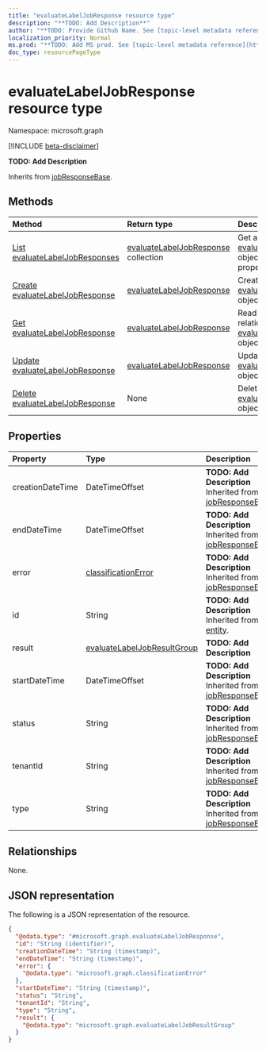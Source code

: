 ```yaml
---
title: "evaluateLabelJobResponse resource type"
description: "**TODO: Add Description**"
author: "**TODO: Provide Github Name. See [topic-level metadata reference](https://msgo.azurewebsites.net/add/document/guidelines/metadata.html#topic-level-metadata)**"
localization_priority: Normal
ms.prod: "**TODO: Add MS prod. See [topic-level metadata reference](https://msgo.azurewebsites.net/add/document/guidelines/metadata.html#topic-level-metadata)**"
doc_type: resourcePageType
---
```


# evaluateLabelJobResponse resource type

Namespace: microsoft.graph

[!INCLUDE [beta-disclaimer](../../includes/beta-disclaimer.md)]

**TODO: Add Description**


Inherits from [jobResponseBase](../resources/jobresponsebase.md).

## Methods
|Method|Return type|Description|
|:---|:---|:---|
|[List evaluateLabelJobResponses](../api/evaluatelabeljobresponse-list.md)|[evaluateLabelJobResponse](../resources/evaluatelabeljobresponse.md) collection|Get a list of the [evaluateLabelJobResponse](../resources/evaluatelabeljobresponse.md) objects and their properties.|
|[Create evaluateLabelJobResponse](../api/evaluatelabeljobresponse-create.md)|[evaluateLabelJobResponse](../resources/evaluatelabeljobresponse.md)|Create a new [evaluateLabelJobResponse](../resources/evaluatelabeljobresponse.md) object.|
|[Get evaluateLabelJobResponse](../api/evaluatelabeljobresponse-get.md)|[evaluateLabelJobResponse](../resources/evaluatelabeljobresponse.md)|Read the properties and relationships of an [evaluateLabelJobResponse](../resources/evaluatelabeljobresponse.md) object.|
|[Update evaluateLabelJobResponse](../api/evaluatelabeljobresponse-update.md)|[evaluateLabelJobResponse](../resources/evaluatelabeljobresponse.md)|Update the properties of an [evaluateLabelJobResponse](../resources/evaluatelabeljobresponse.md) object.|
|[Delete evaluateLabelJobResponse](../api/evaluatelabeljobresponse-delete.md)|None|Deletes an [evaluateLabelJobResponse](../resources/evaluatelabeljobresponse.md) object.|

## Properties
|Property|Type|Description|
|:---|:---|:---|
|creationDateTime|DateTimeOffset|**TODO: Add Description** Inherited from [jobResponseBase](../resources/jobresponsebase.md).|
|endDateTime|DateTimeOffset|**TODO: Add Description** Inherited from [jobResponseBase](../resources/jobresponsebase.md).|
|error|[classificationError](../resources/classificationerror.md)|**TODO: Add Description** Inherited from [jobResponseBase](../resources/jobresponsebase.md).|
|id|String|**TODO: Add Description** Inherited from [entity](../resources/entity.md).|
|result|[evaluateLabelJobResultGroup](../resources/evaluatelabeljobresultgroup.md)|**TODO: Add Description**|
|startDateTime|DateTimeOffset|**TODO: Add Description** Inherited from [jobResponseBase](../resources/jobresponsebase.md).|
|status|String|**TODO: Add Description** Inherited from [jobResponseBase](../resources/jobresponsebase.md).|
|tenantId|String|**TODO: Add Description** Inherited from [jobResponseBase](../resources/jobresponsebase.md).|
|type|String|**TODO: Add Description** Inherited from [jobResponseBase](../resources/jobresponsebase.md).|

## Relationships
None.

## JSON representation
The following is a JSON representation of the resource.
<!-- {
  "blockType": "resource",
  "keyProperty": "id",
  "@odata.type": "microsoft.graph.evaluateLabelJobResponse",
  "baseType": "microsoft.graph.jobResponseBase",
  "openType": false
}
-->
``` json
{
  "@odata.type": "#microsoft.graph.evaluateLabelJobResponse",
  "id": "String (identifier)",
  "creationDateTime": "String (timestamp)",
  "endDateTime": "String (timestamp)",
  "error": {
    "@odata.type": "microsoft.graph.classificationError"
  },
  "startDateTime": "String (timestamp)",
  "status": "String",
  "tenantId": "String",
  "type": "String",
  "result": {
    "@odata.type": "microsoft.graph.evaluateLabelJobResultGroup"
  }
}
```

